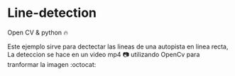 # Line-detection
Open CV &amp; python
:fire:

Este ejemplo sirve para dectectar las lineas de una autopista en linea recta,
La deteccion se hace en un video mp4 :camera: utilizando OpenCv para tranformar la imagen :octocat:
